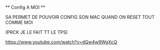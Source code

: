 ** Config A MOI **

SA PERMET DE POUVOIR CONFIG SON MAC QUAND ON RESET TOUT COMME MOI

(PRCK JE LE FAIT TT LE TPS)


https://www.youtube.com/watch?v=dQw4w9WgXcQ

